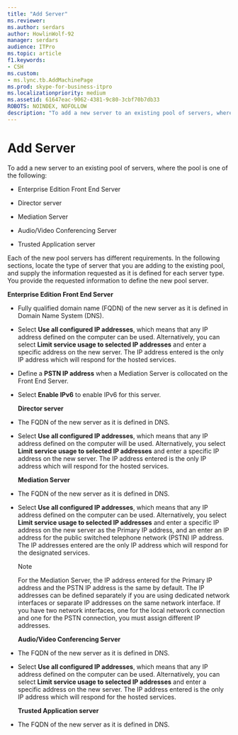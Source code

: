 ```yaml
---
title: "Add Server"
ms.reviewer: 
ms.author: serdars
author: HowlinWolf-92
manager: serdars
audience: ITPro
ms.topic: article
f1.keywords:
- CSH
ms.custom:
- ms.lync.tb.AddMachinePage
ms.prod: skype-for-business-itpro
ms.localizationpriority: medium
ms.assetid: 61647eac-9062-4381-9c80-3cbf70b7db33
ROBOTS: NOINDEX, NOFOLLOW
description: "To add a new server to an existing pool of servers, where the pool is one of the following:"
---
```


# Add Server
 
To add a new server to an existing pool of servers, where the pool is one of the following:
  
- Enterprise Edition Front End Server
    
- Director server
    
- Mediation Server
    
- Audio/Video Conferencing Server
    
- Trusted Application server
    
Each of the new pool servers has different requirements. In the following sections, locate the type of server that you are adding to the existing pool, and supply the information requested as it is defined for each server type. You provide the requested information to define the new pool server.
  
 **Enterprise Edition Front End Server**
  
- Fully qualified domain name (FQDN) of the new server as it is defined in Domain Name System (DNS).
    
- Select **Use all configured IP addresses**, which means that any IP address defined on the computer can be used. Alternatively, you can select **Limit service usage to selected IP addresses** and enter a specific address on the new server. The IP address entered is the only IP address which will respond for the hosted services.
    
- Define a **PSTN IP address** when a Mediation Server is collocated on the Front End Server.
    
- Select **Enable IPv6** to enable IPv6 for this server.
    
  **Director server**
  
- The FQDN of the new server as it is defined in DNS.
    
- Select **Use all configured IP addresses**, which means that any IP address defined on the computer will be used. Alternatively, you select **Limit service usage to selected IP addresses** and enter a specific IP address on the new server. The IP address entered is the only IP address which will respond for the hosted services.
    
  **Mediation Server**
  
- The FQDN of the new server as it is defined in DNS.
    
- Select **Use all configured IP addresses**, which means that any IP address defined on the computer can be used. Alternatively, you select **Limit service usage to selected IP addresses** and enter a specific IP address on the new server as the Primary IP address, and an enter an IP address for the public switched telephone network (PSTN) IP address. The IP addresses entered are the only IP address which will respond for the designated services.
    
    > [!NOTE]
    > For the Mediation Server, the IP address entered for the Primary IP address and the PSTN IP address is the same by default. The IP addresses can be defined separately if you are using dedicated network interfaces or separate IP addresses on the same network interface. If you have two network interfaces, one for the local network connection and one for the PSTN connection, you must assign different IP addresses. 
  
  **Audio/Video Conferencing Server**
  
- The FQDN of the new server as it is defined in DNS.
    
- Select **Use all configured IP addresses**, which means that any IP address defined on the computer can be used. Alternatively, you can select **Limit service usage to selected IP addresses** and enter a specific address on the new server. The IP address entered is the only IP address which will respond for the hosted services.
    
  **Trusted Application server**
  
- The FQDN of the new server as it is defined in DNS.
    

